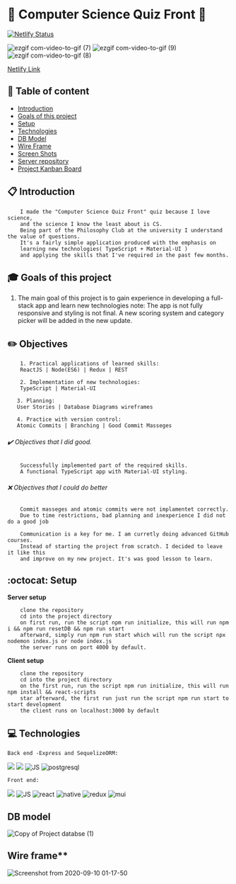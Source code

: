 # :rocket: Computer Science Quiz Front :satellite:

[![Netlify Status](https://api.netlify.com/api/v1/badges/b942ebe7-0e49-47c5-b84c-59aa49768789/deploy-status)](https://app.netlify.com/sites/cool-trivia-quizer/deploys)

![ezgif com-video-to-gif (7)](https://user-images.githubusercontent.com/66206483/93965084-7b450f80-fd61-11ea-921f-10de0786ee18.gif)
![ezgif com-video-to-gif (9)](https://user-images.githubusercontent.com/66206483/93965983-ccee9980-fd63-11ea-9a43-61da94d3c874.gif)
![ezgif com-video-to-gif (8)](https://user-images.githubusercontent.com/66206483/93965347-37063f00-fd62-11ea-84da-3d2237cc89e8.gif)

[Netlify Link](https://cool-trivia-quizer.netlify.app/)

## :pushpin: Table of content

- [Introduction](#Introduction)
- [Goals of this project](#Goals-of-this-project)
- [Setup](#Setup)
- [Technologies](#Technologies)
- [DB Model](#DB-model)
- [Wire Frame](#Wire-frame)
- [Screen Shots](#Screen-shots)
- [Server repository](https://github.com/mayallzObject/cool-trivia-back)
- [Project Kanban Board](https://github.com/mayallzObject/cool-trivia-front/projects/1)

## :clipboard: Introduction

        I made the "Computer Science Quiz Front" quiz because I love science,
        and the science I know the least about is CS.
        Being part of the Philosophy Club at the university I understand the value of questions.
        It's a fairly simple application produced with the emphasis on
        learning new technologies( TypeScript + Material-UI )
        and applying the skills that I've required in the past few months.

## :mortar_board: Goals of this project

1.  The main goal of this project is to gain experience in developing a full-stack app and learn new technologies
        note: The app is not fully responsive and styling is not final.
        A new scoring system and category picker will be added in the new update.

## :pencil2: Objectives

        1. Practical applications of learned skills:
        ReactJS | Node(ES6) | Redux | REST

        2. Implementation of new technologies:
        TypeScript | Material-UI

       3. Planning:
       User Stories | Database Diagrams wireframes

       4. Practice with version control:
       Atomic Commits | Branching | Good Commit Masseges

###### :heavy_check_mark: Objectives that I did good.

        Successfully implemented part of the required skills.
        A functional TypeScript app with Material-UI styling.

###### :x: Objectives that I could do better

        Commit masseges and atomic commits were not implamentet correctly.
        Due to time restrictions, bad planning and inexperience I did not do a good job

        Communication is a key for me. I am curretly doing advanced GitHub courses.
        Instead of starting the project from scratch. I decided to leave it like this
        and improve on my new project. It's was good lesson to learn.

## :octocat: Setup

**Server setup**

        clone the repository
        cd into the project directory
        on first run, run the script npm run initialize, this will run npm i && npm run resetDB && npm run start
        afterward, simply run npm run start which will run the script npx nodemon index.js or node index.js
        the server runs on port 4000 by default.

**Client setup**

        clone the repository
        cd into the project directory
        on the first run, run the script npm run initialize, this will run npm install && react-scripts
        star afterward, the first run just run the script npm run start to start development
        the client runs on localhost:3000 by default

## :computer: Technologies

    Back end -Express and SequelizeORM:

<img            
           src="https://img.icons8.com/nolan/48/api-settings.png"
          />
<img 
                    src="https://img.icons8.com/color/48/000000/nodejs.png"
                  />
<img
                    src="https://img.icons8.com/color/48/000000/javascript.png"
                    alt="JS"
                  />
<img src="https://img.icons8.com/color/48/000000/postgreesql.png"
                  alt="postgresql"
                  />

    Front end:

<img 
           src="https://img.icons8.com/color/48/000000/nodejs.png"
          />
<img
                    src="https://img.icons8.com/color/48/000000/javascript.png"
                    alt="JS"
                  />
<img
                    src="https://img.icons8.com/color/48/000000/typescript.png"
                    alt="react"
                  />
<img
                    src="https://img.icons8.com/nolan/48/react-native.png"
                    alt="native"
                  />
<img
                    src="https://img.icons8.com/color/48/000000/redux.png"
                    alt="redux"
                  />
<img
                    src="https://img.icons8.com/color/48/000000/material-ui.png"
                    alt="mui"
                  />

## DB model

![Copy of Project databse  (1)](https://user-images.githubusercontent.com/66206483/92661749-934a7700-f2fd-11ea-8a86-2d8be33fe21b.png)

## Wire frame\*\*

![Screenshot from 2020-09-10 01-17-50](https://user-images.githubusercontent.com/66206483/92664147-816bd280-f303-11ea-82bb-0b90c98ebaa3.png)
